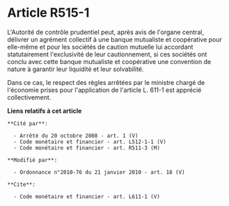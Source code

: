 # Article R515-1

L'Autorité de contrôle prudentiel peut, après avis de l'organe central, délivrer un agrément collectif à une banque
mutualiste et coopérative pour elle-même et pour les sociétés de caution mutuelle lui accordant statutairement l'exclusivité
de leur cautionnement, si ces sociétés ont conclu avec cette banque mutualiste et coopérative une convention de nature à
garantir leur liquidité et leur solvabilité. 

Dans ce cas, le respect des règles arrêtées par le ministre chargé de l'économie prises pour l'application de l'article L.
611-1 est apprécié collectivement.

**Liens relatifs à cet article**

	**Cité par**:

	  - Arrêté du 20 octobre 2008 - art. 1 (V)
	  - Code monétaire et financier - art. L512-1-1 (V)
	  - Code monétaire et financier - art. R511-3 (M)

	**Modifié par**:

	  - Ordonnance n°2010-76 du 21 janvier 2010 - art. 18 (V)

	**Cite**:

	  - Code monétaire et financier - art. L611-1 (V)
